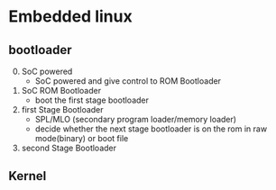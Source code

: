 # Embedded linux

## bootloader

0. SoC powered
    - SoC powered and give control to ROM Bootloader
1. SoC ROM Bootloader
    - boot the first stage bootloader
2. first Stage Bootloader
    - SPL/MLO (secondary program loader/memory loader)
    - decide whether the next stage bootloader is on the rom in raw mode(binary) or boot file
3. second Stage Bootloader
    
## Kernel
